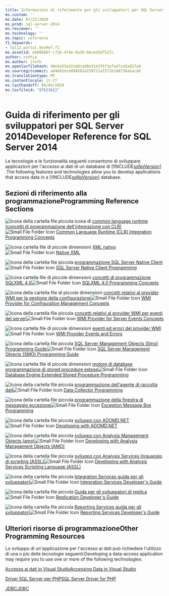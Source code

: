 ```yaml
---
title: Informazioni di riferimento per gli sviluppatori per SQL Server 2014 | Microsoft Docs
ms.custom: ''
ms.date: 07/22/2020
ms.prod: sql-server-2014
ms.reviewer: ''
ms.technology: ''
ms.topic: reference
f1_keywords:
- sql12.portal.DevRef.f1
ms.assetid: e60866bf-c726-479e-8a38-6bced16f527c
author: rothja
ms.author: jroth
ms.openlocfilehash: 48e5e53e32cb8cad0e3143f6f1efa47ce5a827a9
ms.sourcegitcommit: ad4d92dce894592a259721a1571b1d8736abacdb
ms.translationtype: MT
ms.contentlocale: it-IT
ms.lasthandoff: 08/04/2020
ms.locfileid: "87623622"
---
```

# <a name="developer-reference-for-sql-server-2014"></a><span data-ttu-id="bd92e-102">Guida di riferimento per gli sviluppatori per SQL Server 2014</span><span class="sxs-lookup"><span data-stu-id="bd92e-102">Developer Reference for SQL Server 2014</span></span>

  <span data-ttu-id="bd92e-103">Le tecnologie e le funzionalità seguenti consentono di sviluppare applicazioni per l'accesso ai dati di un database di [!INCLUDE[ssNoVersion](../includes/ssnoversion-md.md)] .</span><span class="sxs-lookup"><span data-stu-id="bd92e-103">The following features and technologies allow you to develop applications that access data in a [!INCLUDE[ssNoVersion](../includes/ssnoversion-md.md)] database.</span></span>  
  
## <a name="programming-reference-sections"></a><span data-ttu-id="bd92e-104">Sezioni di riferimento alla programmazione</span><span class="sxs-lookup"><span data-stu-id="bd92e-104">Programming Reference Sections</span></span>  

 <span data-ttu-id="bd92e-105">![Icona della cartella file piccola icona](../integration-services/media/filefolder-small.gif "Icona della cartella file piccola") di [common language runtime &#40;concetti di programmazione dell'integrazione con CLR&#41;](../relational-databases/clr-integration/common-language-runtime-clr-integration-programming-concepts.md)</span><span class="sxs-lookup"><span data-stu-id="bd92e-105">![Small File Folder Icon](../integration-services/media/filefolder-small.gif "Small File Folder Icon") [Common Language Runtime &#40;CLR&#41; Integration Programming Concepts](../relational-databases/clr-integration/common-language-runtime-clr-integration-programming-concepts.md)</span></span>  
  
 <span data-ttu-id="bd92e-106">![Icona cartella file di piccole dimensioni](../integration-services/media/filefolder-small.gif "Icona della cartella file piccola") [XML nativo](https://technet.microsoft.com/library/ms191274.aspx)</span><span class="sxs-lookup"><span data-stu-id="bd92e-106">![Small File Folder Icon](../integration-services/media/filefolder-small.gif "Small File Folder Icon") [Native XML](https://technet.microsoft.com/library/ms191274.aspx)</span></span>  
  
 <span data-ttu-id="bd92e-107">![Icona della cartella file piccola](../integration-services/media/filefolder-small.gif "Icona della cartella file piccola") [programmazione SQL Server Native Client](../relational-databases/native-client/sql-server-native-client-programming.md)</span><span class="sxs-lookup"><span data-stu-id="bd92e-107">![Small File Folder Icon](../integration-services/media/filefolder-small.gif "Small File Folder Icon") [SQL Server Native Client Programming](../relational-databases/native-client/sql-server-native-client-programming.md)</span></span>  
  
 <span data-ttu-id="bd92e-108">![Icona cartella file di piccole dimensioni](../integration-services/media/filefolder-small.gif "Icona della cartella file piccola") [concetti di programmazione SQLXML 4,0](../relational-databases/sqlxml/sqlxml-4-0-programming-concepts.md)</span><span class="sxs-lookup"><span data-stu-id="bd92e-108">![Small File Folder Icon](../integration-services/media/filefolder-small.gif "Small File Folder Icon") [SQLXML 4.0 Programming Concepts](../relational-databases/sqlxml/sqlxml-4-0-programming-concepts.md)</span></span>  
  
 <span data-ttu-id="bd92e-109">![Icona della cartella file di piccole dimensioni](../integration-services/media/filefolder-small.gif "Icona della cartella file piccola") [concetti relativi al provider WMI per la gestione della configurazione](../relational-databases/wmi-provider-configuration/wmi-provider-for-configuration-management.md)</span><span class="sxs-lookup"><span data-stu-id="bd92e-109">![Small File Folder Icon](../integration-services/media/filefolder-small.gif "Small File Folder Icon") [WMI Provider for Configuration Management Concepts](../relational-databases/wmi-provider-configuration/wmi-provider-for-configuration-management.md)</span></span>  
  
 <span data-ttu-id="bd92e-110">![Icona della cartella file piccola](../integration-services/media/filefolder-small.gif "Icona della cartella file piccola") [concetti relativi al provider WMI per eventi del server](../relational-databases/wmi-provider-server-events/wmi-provider-for-server-events-concepts.md)</span><span class="sxs-lookup"><span data-stu-id="bd92e-110">![Small File Folder Icon](../integration-services/media/filefolder-small.gif "Small File Folder Icon") [WMI Provider for Server Events Concepts](../relational-databases/wmi-provider-server-events/wmi-provider-for-server-events-concepts.md)</span></span>  
  
 <span data-ttu-id="bd92e-111">![Icona cartella file di piccole dimensioni](../integration-services/media/filefolder-small.gif "Icona della cartella file piccola") [eventi ed errori del provider WMI](../relational-databases/native-client-ole-db-errors/errors.md)</span><span class="sxs-lookup"><span data-stu-id="bd92e-111">![Small File Folder Icon](../integration-services/media/filefolder-small.gif "Small File Folder Icon") [WMI Provider Events and Errors](../relational-databases/native-client-ole-db-errors/errors.md)</span></span>  
  
 <span data-ttu-id="bd92e-112">![Icona della cartella file piccola](../integration-services/media/filefolder-small.gif "Icona della cartella file piccola") [SQL Server Management Objects &#40;Smo&#41; Programming Guide](../relational-databases/server-management-objects-smo/sql-server-management-objects-smo-programming-guide.md)</span><span class="sxs-lookup"><span data-stu-id="bd92e-112">![Small File Folder Icon](../integration-services/media/filefolder-small.gif "Small File Folder Icon") [SQL Server Management Objects &#40;SMO&#41; Programming Guide](../relational-databases/server-management-objects-smo/sql-server-management-objects-smo-programming-guide.md)</span></span>  
  
 <span data-ttu-id="bd92e-113">![Icona cartella file di piccole dimensioni](../integration-services/media/filefolder-small.gif "Icona della cartella file piccola") [motore di database programmazione di stored procedure estese](../relational-databases/database-engine-extended-stored-procedure-programming.md)</span><span class="sxs-lookup"><span data-stu-id="bd92e-113">![Small File Folder Icon](../integration-services/media/filefolder-small.gif "Small File Folder Icon") [Database Engine Extended Stored Procedure Programming](../relational-databases/database-engine-extended-stored-procedure-programming.md)</span></span>  
  
 <span data-ttu-id="bd92e-114">![Icona della cartella file piccola](../integration-services/media/filefolder-small.gif "Icona della cartella file piccola") [programmazione dell'agente di raccolta dati](../database-engine/dev-guide/data-collector-programming.md)</span><span class="sxs-lookup"><span data-stu-id="bd92e-114">![Small File Folder Icon](../integration-services/media/filefolder-small.gif "Small File Folder Icon") [Data Collector Programming](../database-engine/dev-guide/data-collector-programming.md)</span></span>  
  
 <span data-ttu-id="bd92e-115">![Icona della cartella file piccola](../integration-services/media/filefolder-small.gif "Icona della cartella file piccola") [programmazione della finestra di messaggio eccezione](../database-engine/dev-guide/exception-message-box-programming.md)</span><span class="sxs-lookup"><span data-stu-id="bd92e-115">![Small File Folder Icon](../integration-services/media/filefolder-small.gif "Small File Folder Icon") [Exception Message Box Programming](../database-engine/dev-guide/exception-message-box-programming.md)</span></span>  
  
 <span data-ttu-id="bd92e-116">![Icona della cartella file piccola](../integration-services/media/filefolder-small.gif "Icona della cartella file piccola") [sviluppo con ADOMD.NET](https://docs.microsoft.com/bi-reference/adomd/developing-with-adomd-net)</span><span class="sxs-lookup"><span data-stu-id="bd92e-116">![Small File Folder Icon](../integration-services/media/filefolder-small.gif "Small File Folder Icon") [Developing with ADOMD.NET](https://docs.microsoft.com/bi-reference/adomd/developing-with-adomd-net)</span></span>  
  
 <span data-ttu-id="bd92e-117">![Icona della cartella file piccola](../integration-services/media/filefolder-small.gif "Icona della cartella file piccola") [sviluppo con Analysis Management Objects &#40;amo&#41;](https://docs.microsoft.com/bi-reference/amo/developing-with-analysis-management-objects-amo)</span><span class="sxs-lookup"><span data-stu-id="bd92e-117">![Small File Folder Icon](../integration-services/media/filefolder-small.gif "Small File Folder Icon") [Developing with Analysis Management Objects &#40;AMO&#41;](https://docs.microsoft.com/bi-reference/amo/developing-with-analysis-management-objects-amo)</span></span>  
  
 <span data-ttu-id="bd92e-118">![Icona della cartella file piccola](../integration-services/media/filefolder-small.gif "Icona della cartella file piccola") [sviluppo con Analysis Services linguaggio di scripting &#40;ASSL&#41;](https://docs.microsoft.com/analysis-services/multidimensional-models/scripting-language-assl/developing-with-analysis-services-scripting-language-assl)</span><span class="sxs-lookup"><span data-stu-id="bd92e-118">![Small File Folder Icon](../integration-services/media/filefolder-small.gif "Small File Folder Icon") [Developing with Analysis Services Scripting Language &#40;ASSL&#41;](https://docs.microsoft.com/analysis-services/multidimensional-models/scripting-language-assl/developing-with-analysis-services-scripting-language-assl)</span></span>  
  
 <span data-ttu-id="bd92e-119">![Icona della cartella file piccola](../integration-services/media/filefolder-small.gif "Icona della cartella file piccola") [Integration Services guida per gli sviluppatori](../integration-services/integration-services-developer-documentation.md)</span><span class="sxs-lookup"><span data-stu-id="bd92e-119">![Small File Folder Icon](../integration-services/media/filefolder-small.gif "Small File Folder Icon") [Integration Services Developer's Guide](../integration-services/integration-services-developer-documentation.md)</span></span>  
  
 <span data-ttu-id="bd92e-120">![Icona della cartella file piccola](../integration-services/media/filefolder-small.gif "Icona della cartella file piccola") [Guida per gli sviluppatori di replica](../relational-databases/replication/concepts/replication-developer-documentation.md)</span><span class="sxs-lookup"><span data-stu-id="bd92e-120">![Small File Folder Icon](../integration-services/media/filefolder-small.gif "Small File Folder Icon") [Replication Developer's Guide](../relational-databases/replication/concepts/replication-developer-documentation.md)</span></span>  
  
 <span data-ttu-id="bd92e-121">![Icona della cartella file piccola](../integration-services/media/filefolder-small.gif "Icona della cartella file piccola") [Reporting Services guida per gli sviluppatori](../reporting-services/reporting-services-features-and-tasks-ssrs.md)</span><span class="sxs-lookup"><span data-stu-id="bd92e-121">![Small File Folder Icon](../integration-services/media/filefolder-small.gif "Small File Folder Icon") [Reporting Services Developer's Guide](../reporting-services/reporting-services-features-and-tasks-ssrs.md)</span></span>  
  
## <a name="other-programming-resources"></a><span data-ttu-id="bd92e-122">Ulteriori risorse di programmazione</span><span class="sxs-lookup"><span data-stu-id="bd92e-122">Other Programming Resources</span></span>  

 <span data-ttu-id="bd92e-123">Lo sviluppo di un'applicazione per l'accesso ai dati può richiedere l'utilizzo di una o più delle tecnologie seguenti:</span><span class="sxs-lookup"><span data-stu-id="bd92e-123">Developing a data-access application may require you to use one or more of the following technologies:</span></span>  
  
 [<span data-ttu-id="bd92e-124">Accesso ai dati in Visual Studio</span><span class="sxs-lookup"><span data-stu-id="bd92e-124">Accessing Data in Visual Studio</span></span>](https://go.microsoft.com/fwlink/?LinkId=129902)  
  
 [<span data-ttu-id="bd92e-125">Driver SQL Server per PHP</span><span class="sxs-lookup"><span data-stu-id="bd92e-125">SQL Server Driver for PHP</span></span>](https://go.microsoft.com/fwlink/?LinkID=119889)  
  
 [<span data-ttu-id="bd92e-126">JDBC</span><span class="sxs-lookup"><span data-stu-id="bd92e-126">JDBC</span></span>](https://go.microsoft.com/fwlink/?LinkId=129903)  
  
  

